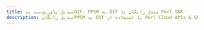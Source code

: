 ---title: تبدیل پاورپوینت بهDIF، PPSM به DIF مبدل رایگان یا Perl SDKdescription: تبدیل رایگانPPSM به DIF با استفاده از Perl Cloud APIs & SDK. همچنین اسناد Microsoft PowerPoint را در Cloud ایجاد، ویرایش و رندر کنید.---